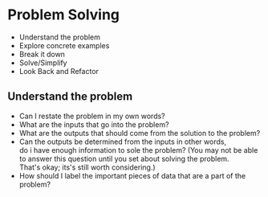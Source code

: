 # Problem Solving

* Understand the problem
* Explore concrete examples
* Break it down
* Solve/Simplify
* Look Back and Refactor

## Understand the problem

* Can I restate the problem in my own words?
* What are the inputs that go into the problem?
* What are the outputs that should come from the solution to the problem?
* Can the outputs be determined from the inputs in other words,<br/>
do i have enough information to sole the problem? (You may not be able to answer this question until you set about solving the problem.<br/>
That's okay; its's still worth considering.)
* How should I label the important pieces of data that are a part of the problem?




